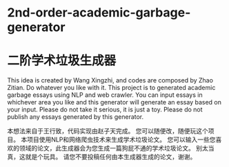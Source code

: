 # 2nd-order-academic-garbage-generator
# 二阶学术垃圾生成器
This idea is created by Wang Xingzhi, and codes are composed by Zhao Zitian.
Do whatever you like with it.
This project is to generated academic garbage essays using NLP and web crawler.
You can input essays in whichever area you like and this generator will generate an essay based on your input.
Please do not take it serious, it is just a toy.
Please do not publish any essays generated by this generator.


本想法来自于王行致，代码实现由赵子天完成。
您可以随便改，随便玩这个项目。
本项目使用NLP和网络爬虫技术来生成学术垃圾论文。
您可以输入一些您喜欢的领域的论文，此生成器会为您生成一篇狗屁不通的学术垃圾论文。
别太当真，这就是个玩具。
请您不要投稿任何由本生成器生成的论文，谢谢。
